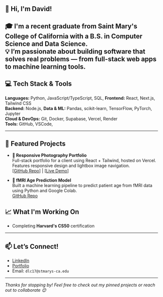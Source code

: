 ## 👋 Hi, I'm David!

<!--
**DLC-17/DLC-17** is a ✨ _special_ ✨ repository because its `README.md` (this file) appears on your GitHub profile.
-->
🎓 I'm a recent graduate from **Saint Mary's College of California** with a **B.S. in Computer Science** and **Data Science**.  
💡 I’m passionate about building software that solves real problems — from full-stack web apps to machine learning tools.
---

## 💻 Tech Stack & Tools
**Languages:** Python, JavaScript/TypeScript, SQL, 
**Frontend:** React, Next.js, Tailwind CSS  
**Backend:** Node.js,
**Data & ML:** Pandas, scikit-learn, TensorFlow, PyTorch, Jupyter  
**Cloud & DevOps:** Git, Docker, Supabase, Vercel, Render  
**Tools:** GitHub, VSCode,

---

## 🚀 Featured Projects
- **📸 Responsive Photography Portfolio**  
  Full-stack portfolio for a client using React + Tailwind, hosted on Vercel. Features responsive design and lightbox image navigation.  
  [[GitHub Repo](https://github.com/DLC-17/RT-Portfolio)] | [[Live Demo](https://rt-portfolio-drab.vercel.app)]

- **🧠 fMRI Age Prediction Model**  
  Built a machine learning pipeline to predict patient age from fMRI data using Python and Google Colab.  
  [GitHub Repo](#)



## 📈 What I'm Working On
- Completing **Harvard's CS50** certification  

---

## 📫 Let’s Connect!
- [LinkedIn](https://www.linkedin.com/in/david-coleman17/)
- [Portfolio](https://portfolio-site-7j28g11em-david-colemans-projects-415c0670.vercel.app)
- Email: `dlc17@stmarys-ca.edu`

---

_Thanks for stopping by! Feel free to check out my pinned projects or reach out to collaborate 😊_

